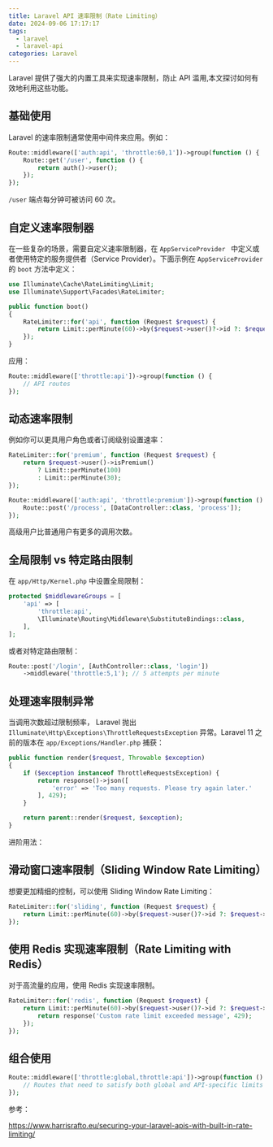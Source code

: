 ```yaml
---
title: Laravel API 速率限制（Rate Limiting）
date: 2024-09-06 17:17:17
tags:
  - laravel
  - laravel-api
categories: Laravel
---
```

Laravel 提供了强大的内置工具来实现速率限制，防止 API 滥用,本文探讨如何有效地利用这些功能。

## 基础使用

Laravel 的速率限制通常使用中间件来应用。例如：

```php
Route::middleware(['auth:api', 'throttle:60,1'])->group(function () {
    Route::get('/user', function () {
        return auth()->user();
    });
});
```

`/user` 端点每分钟可被访问 60 次。

## 自定义速率限制器

在一些复杂的场景，需要自定义速率限制器，在 `AppServiceProvider ` 中定义或者使用特定的服务提供者（Service Provider）。下面示例在 `AppServiceProvider` 的 `boot` 方法中定义：

```php
use Illuminate\Cache\RateLimiting\Limit;
use Illuminate\Support\Facades\RateLimiter;

public function boot()
{
    RateLimiter::for('api', function (Request $request) {
        return Limit::perMinute(60)->by($request->user()?->id ?: $request->ip());
    });
}
```

应用：

```php
Route::middleware(['throttle:api'])->group(function () {
    // API routes
});
```

## 动态速率限制

例如你可以更具用户角色或者订阅级别设置速率：

```php
RateLimiter::for('premium', function (Request $request) {
    return $request->user()->isPremium() 
        ? Limit::perMinute(100) 
        : Limit::perMinute(30);
});

Route::middleware(['auth:api', 'throttle:premium'])->group(function () {
    Route::post('/process', [DataController::class, 'process']);
});
```

高级用户比普通用户有更多的调用次数。


## 全局限制 vs 特定路由限制

在 `app/Http/Kernel.php` 中设置全局限制：

```php
protected $middlewareGroups = [
    'api' => [
        'throttle:api',
        \Illuminate\Routing\Middleware\SubstituteBindings::class,
    ],
];
```

或者对特定路由限制：

```php
Route::post('/login', [AuthController::class, 'login'])
    ->middleware('throttle:5,1'); // 5 attempts per minute
```

## 处理速率限制异常

当调用次数超过限制频率， Laravel 抛出 `Illuminate\Http\Exceptions\ThrottleRequestsException` 异常。Laravel 11 之前的版本在 `app/Exceptions/Handler.php` 捕获：

```php
public function render($request, Throwable $exception)
{
    if ($exception instanceof ThrottleRequestsException) {
        return response()->json([
            'error' => 'Too many requests. Please try again later.'
        ], 429);
    }

    return parent::render($request, $exception);
}
```

进阶用法：

## 滑动窗口速率限制（Sliding Window Rate Limiting）

想要更加精细的控制，可以使用 Sliding Window Rate Limiting：

```php
RateLimiter::for('sliding', function (Request $request) {
    return Limit::perMinute(60)->by($request->user()?->id ?: $request->ip());
});
```

## 使用 Redis 实现速率限制（Rate Limiting with Redis）

对于高流量的应用，使用 Redis 实现速率限制。

```php
RateLimiter::for('redis', function (Request $request) {
    return Limit::perMinute(60)->by($request->user()?->id ?: $request->ip())->response(function () {
        return response('Custom rate limit exceeded message', 429);
    });
});
```

## 组合使用

```php
Route::middleware(['throttle:global,throttle:api'])->group(function () {
    // Routes that need to satisfy both global and API-specific limits
});
```

参考：

https://www.harrisrafto.eu/securing-your-laravel-apis-with-built-in-rate-limiting/